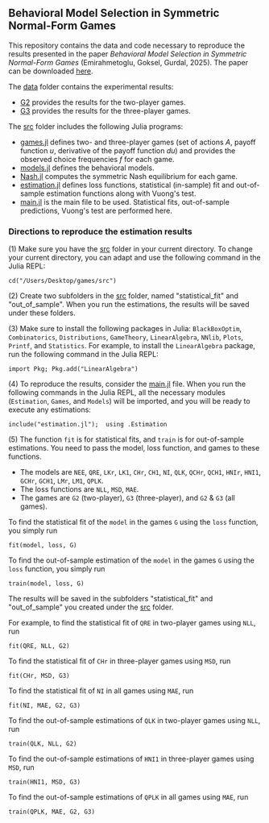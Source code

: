 ## Behavioral Model Selection in Symmetric Normal-Form Games

This repository contains the data and code necessary to reproduce the results presented in the paper *Behavioral Model Selection in Symmetric Normal-Form Games* (Emirahmetoglu, Goksel, Gurdal, 2025). The paper can be downloaded [here](https://papers.ssrn.com/sol3/papers.cfm?abstract_id=5204145).

The [data](/data) folder contains the experimental results: 
* [G2](/data/G2.csv) provides the results for the two-player games.
* [G3](/data/G3.csv) provides the results for the three-player games.

The [src](/src) folder includes the following Julia programs:
* [games.jl](/src/games.jl) defines two- and three-player games (set of actions $A$, payoff function $u$, derivative of the payoff function $du$) and provides the observed choice frequencies $f$ for each game. 
* [models.jl](/src/models.jl) defines the behavioral models.
* [Nash.jl](/src/Nash.jl) computes the symmetric Nash equilibrium for each game. 
* [estimation.jl](/src/estimation.jl) defines loss functions, statistical (in-sample) fit and out-of-sample estimation functions along with Vuong's test.
* [main.jl](/src/main.jl) is the main file to be used. Statistical fits, out-of-sample predictions, Vuong's test are performed here. 

### Directions to reproduce the estimation results

(1) Make sure you have the [src](/src) folder in your current directory. To change your current directory, you can adapt and use the following command in the Julia REPL:

    cd("/Users/Desktop/games/src")

(2) Create two subfolders in the [src](/src) folder, named "statistical_fit" and "out_of_sample". When you run the estimations, the results will be saved under these folders.

(3) Make sure to install the following packages in Julia: `BlackBoxOptim`, `Combinatorics`, `Distributions`, `GameTheory`, `LinearAlgebra`, `NNlib`, `Plots`, `Printf`, and `Statistics`. For example, to install the `LinearAlgebra` package, run the following command in the Julia REPL:

    import Pkg; Pkg.add("LinearAlgebra")

(4) To reproduce the results, consider the [main.jl](/src/main.jl) file. When you run the following commands in the Julia REPL, all the necessary modules (`Estimation`, `Games`, and `Models`) will be imported, and you will be ready to execute any estimations:

    include("estimation.jl");  using .Estimation

(5) The function `fit` is for statistical fits, and `train` is for out-of-sample estimations. You need to pass the model, loss function, and games to these functions. 
* The models are `NEE`, `QRE`, `LKr`, `LK1`, `CHr`, `CH1`, `NI`, `QLK`, `QCHr`, `QCH1`, `HNIr`, `HNI1`, `GCHr`, `GCH1`, `LMr`, `LM1`, `QPLK`. 
* The loss functions are `NLL`, `MSD`, `MAE`.
* The games are `G2` (two-player), `G3` (three-player), and `G2` & `G3` (all games). 

To find the statistical fit of the `model` in the games `G` using the `loss` function, you simply run

    fit(model, loss, G)

To find the out-of-sample estimation of the `model` in the games `G` using the `loss` function, you simply run

    train(model, loss, G)

The results will be saved in the subfolders "statistical_fit" and "out_of_sample" you created under the [src](/src) folder.

For example, to find the statistical fit of `QRE` in two-player games using `NLL`, run 

    fit(QRE, NLL, G2)

To find the statistical fit of `CHr` in three-player games using `MSD`, run 

    fit(CHr, MSD, G3)

To find the statistical fit of `NI` in all games using `MAE`, run

    fit(NI, MAE, G2, G3)

To find the out-of-sample estimations of `QLK` in two-player games using `NLL`, run

    train(QLK, NLL, G2)

To find the out-of-sample estimations of `HNI1` in three-player games using `MSD`, run

    train(HNI1, MSD, G3)

To find the out-of-sample estimations of `QPLK` in all games using `MAE`, run

    train(QPLK, MAE, G2, G3)

